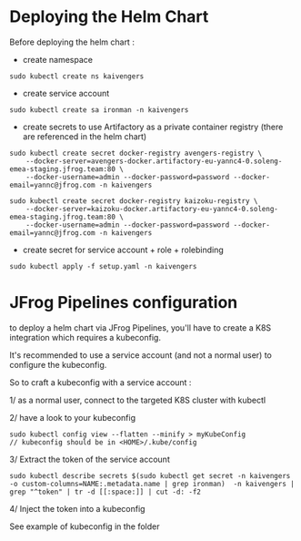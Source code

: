 # Deploying the Helm Chart

Before deploying the helm chart :

* create namespace

````
sudo kubectl create ns kaivengers
````

* create service account

````
sudo kubectl create sa ironman -n kaivengers
````

* create secrets to use Artifactory as a private container registry (there are referenced in the helm chart)

````
sudo kubectl create secret docker-registry avengers-registry \
    --docker-server=avengers-docker.artifactory-eu-yannc4-0.soleng-emea-staging.jfrog.team:80 \
    --docker-username=admin --docker-password=password --docker-email=yannc@jfrog.com -n kaivengers 

sudo kubectl create secret docker-registry kaizoku-registry \
    --docker-server=kaizoku-docker.artifactory-eu-yannc4-0.soleng-emea-staging.jfrog.team:80 \
    --docker-username=admin --docker-password=password --docker-email=yannc@jfrog.com -n kaivengers   
````

* create secret for service account + role + rolebinding

````
sudo kubectl apply -f setup.yaml -n kaivengers
````

# JFrog Pipelines configuration

to deploy a helm chart via JFrog Pipelines, you'll have to create a K8S integration which requires a kubeconfig.

It's recommended to use a service account (and not a normal user) to configure the kubeconfig.

So to craft a kubeconfig with a service account : 

1/ as a normal user, connect to the targeted K8S cluster with kubectl

2/ have a look to your kubeconfig 

````
sudo kubectl config view --flatten --minify > myKubeConfig
// kubeconfig should be in <HOME>/.kube/config
````

3/ Extract the token of the service account 

````
sudo kubectl describe secrets $(sudo kubectl get secret -n kaivengers -o custom-columns=NAME:.metadata.name | grep ironman)  -n kaivengers | grep "^token" | tr -d [[:space:]] | cut -d: -f2
````

4/ Inject the token into a kubeconfig 

See example of kubeconfig in the folder
